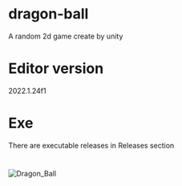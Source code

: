 # dragon-ball
 A random 2d game create by unity

# Editor version
 2022.1.24f1

# Exe
 There are executable releases in Releases section
# 
![Dragon_Ball](https://github.com/user-attachments/assets/f6bc7390-2f32-4230-8a12-dbeafc6a6005)

